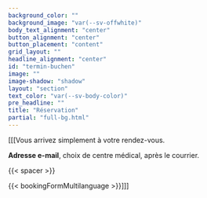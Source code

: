 ```yaml
---
background_color: ""
background_image: "var(--sv-offwhite)"
body_text_alignment: "center"
button_alignment: "center"
button_placement: "content"
grid_layout: ""
headline_alignment: "center"
id: "termin-buchen"
image: ""
image-shadow: "shadow"
layout: "section"
text_color: "var(--sv-body-color)"
pre_headline: ""
title: "Réservation"
partial: "full-bg.html"
---
```


[[[Vous arrivez simplement à votre rendez-vous. 

**Adresse e-mail**, choix de centre médical, après le courrier.

{{< spacer >}}   

{{< bookingFormMultilanguage >}}]]]